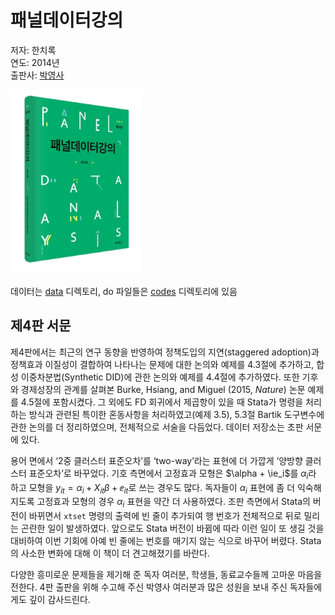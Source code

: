 # 패널데이터강의

저자: 한치록<br />
연도: 2014년<br />
출판사: [박영사](https://www.pybook.co.kr/mall/book/field?goodsno=2460&ssort=&category=0304)

<img src="./cover.jpg" width="210" height="295" />

데이터는 [data](data) 디렉토리, do 파일들은 [codes](codes) 디렉토리에 있음

## 제4판 서문

제4판에서는 최근의 연구 동향을 반영하여 정책도입의 지연(staggered
adoption)과 정책효과 이질성이 결합하여 나타나는 문제에 대한 논의와
예제를 4.3절에 추가하고, 합성 이중차분법(Synthetic DID)에 관한 논의와
예제를 4.4절에 추가하였다. 또한 기후와 경제성장의 관계를 살펴본 Burke,
Hsiang, and Miguel (2015, *Nature*) 논문 예제를 4.5절에
포함시켰다. 그 외에도 FD 회귀에서 제곱항이 있을 때 Stata가 명령을
처리하는 방식과 관련된 특이한 혼동사항을 처리하였고(예제 3.5), 5.3절
Bartik 도구변수에 관한 논의를 더 정리하였으며, 전체적으로 서술을
다듬었다. 데이터 저장소는 초판 서문에 있다.

용어 면에서 ‘2중 클러스터 표준오차’를 ‘two-way’라는 표현에 더 가깝게
‘양방향 클러스터 표준오차’로 바꾸었다. 기호 측면에서 고정효과 모형은
$\alpha + \ie_i$를 $\alpha_i$라 하고 모형을 $y_{it} = \alpha_i +
X_{it}\beta + \ee_{it}$로 쓰는 경우도 많다. 독자들이 $\alpha_i$ 표현에
좀 더 익숙해지도록 고정효과 모형의 경우 $\alpha_i$ 표현을 약간 더
사용하였다. 조판 측면에서 Stata의 버전이 바뀌면서 `xtset`
명령의 출력에 빈 줄이 추가되여 행 번호가 전체적으로 뒤로 밀리는 곤란한
일이 발생하였다. 앞으로도 Stata 버전이 바뀜에 따라 이런 일이 또 생길
것을 대비하여 이번 기회에 아예 빈 줄에는 번호를 매기지 않는 식으로
바꾸어 버렸다. Stata의 사소한 변화에 대해 이 책이 더 견고해졌기를
바란다.

다양한 흥미로운 문제들을 제기해 준 독자 여러분, 학생들, 동료교수들께
고마운 마음을 전한다. 4판 출판을 위해 수고해 주신 박영사 여러분과 많은
성원을 보내 주신 독자들에게도 깊이 감사드린다.
